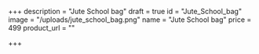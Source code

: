 +++
description = "Jute School bag"
draft = true
id = "Jute_School_bag"
image = "/uploads/jute_school_bag.png"
name = "Jute School bag"
price = 499
product_url = ""

+++
